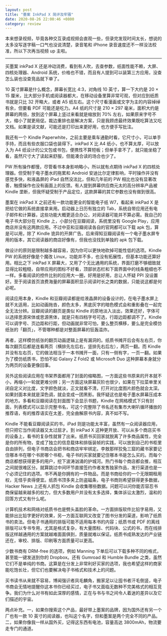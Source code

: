 ```yaml
---
layout: post
title: "墨案 InkPad X 简评及牢骚"
date: 2020-08-26 22:00:46 +0800
category: review
---
```


本来想录视频，毕竟各种交互录成视频会直观一些，但录完发现时间太长，想说的太多没写逐字稿一口气也没说清楚，录音笔和 iPhone 录音速度还不一样没法校准，所以下次再当视频 up 主啦。

---

买墨案 inkPad X 还是冲动消费，看到有人吹，去查参数，纸面性能不赖，大屏、四核处理器、Android 系统，价格也不错，而且有人提到可以装第三方应用，没查怎么装也没查竞品就下单了。

10 英寸屏幕是什么概念，屏幕长宽比 4:3，对角线 10 英寸，算一下大约是 20 × 15 厘米，比大部分手机或阅读器都大，在移动设备里算非常可观，但对应到纸质书就是只比 32 开略大，或者 A5 纸左右。这个尺寸看漫画或文字为主的内容绰绰有余，但要看 PDF 可能还是吃力。A4 纸的尺寸是 210 × 297 毫米，面积大约是屏幕的两倍，放到这个屏幕上竖过来看就是缩放到 70% 左右，如果原来字号不大，缩小了就更局促。裁边重排也是解决方案，只是我顾虑最终效果既吃算法又吃文档。如果是读文献，可能还是打印出来更好用，也方便手写批注。

我还有一个 Kindle Paperwhite，之前主要是乘车通勤时看，它尺寸小，可以单手手持，而且有些衣服口袋也装得下。inkPad X 比 A4 纸小，也不算太厚，可以放入为 A4 纸设计的公文包或书包，便携性不算短板；但单手拿不了，就只能坐稳了看，虽然尺寸大了读起来舒服，但能凑合读的场合也少了。

PW 所有操作都慢，尽管看书本身影响略小，所以就有点期待 inkPad X 的四核处理器。但受制于电子墨水的拖累和 Android 安迪比尔定律影响，平时操作并没有感觉多快，和液晶屏的 iPad 自然没法比，但和几年前的 PW 相比也没有显著改善，触摸操作也没有画面上的反馈。有人提到屏幕供应商元太的高分辨率产品被 Kindle 垄断，但我怀疑受制于产品定位，这款屏幕的其它参数也没有做到很高。

墨案在 inkPad X 之前还有一款功能更全的智能电子纸 W7，看起来 inkPad X 是把给它做的系统直接拿来用。启动器上日历有独立的 Tab，系统自带应用还有电子邮件和计算器，这些功能大概更适合办公，对阅读器可能并不算必需。我自己的电子书大部分在 Kindle 上，小部分在豆瓣阅读，系统里没有 Google Play，应用商店并没有这两款应用。不过中亚和豆瓣阅读各自的官网都可以下载 apk 包，算是可以用，除了 Kindle 诡异的开屏广告。后来得知豆瓣阅读有一个电子墨水屏专用的版本，其它阅读器的商店好像有，但我也没找到单独的 apk 包下载。

做设计的原则是限制越多越容易，因为你可以更快地砍掉可能性低的选项。Kindle PW 的系统好像是个魔改 Linux，功能并不多，也没有拓展性，但基本功能还算好用。相比之下 inkPad X 屏幕大，又用了个无比通用的系统，界面打磨不够细致就显得比较粗糙，自带应用的图标不好看，顶部状态栏和下面界面中的线条粗细也不一样。多看阅读的控件比别的应用大一圈，好用是好用，总让人怀疑 PPI 没设置好。至于阅读首页浪费海量的屏幕面积显示阅读时长之类的数据，只能说这都是何必呢。

阅读应用本身，Kindle 和豆瓣阅读都是给液晶屏的设备设计的，在电子墨水屏上就不太适用，比如动画拖沓，颜色太多，黑底灰字的暗色模式会和重影叠在一起完全无法分辨。豆瓣阅读的翻页是类似 Kindle 的原地淡入淡出，效果还好，字体可以选择思源宋体或思源黑体，就是只有四档字号可选，行距边距都调不了。Kindle 可以调字号、页边距和行距，但动画就非常可怕，要么整页横移，要么是完全模仿纸张的「翻页」，不管哪种都是对整面屏幕的狂轰滥炸。

再者，这样模仿纸张的翻页动画逻辑上是有漏洞的。纸质书摊开后会有左右页，你每次翻页后都是连看两页（横排先左后右，竖排先右后左），两页一翻。而 Kindle 并没有左右页，它的做法相当于一本书摊开一面，只有一侧有字，一页一翻。如果为了模仿纸质书，恐怕不如 Galaxy Z Fold2 或 Microsoft Duo 这种屏幕本身就分为两页的设备更像回事。

另外这些阅读应用在书架界面都用了封面的缩略图，一方面这些书原来的开本就不小，再缩小一轮就更难分辨；另一方面这块屏幕灰阶也很少，如果在下拉菜单里关闭自定义对比度，文字颜色就淡，正文就看不清，打开对比度图片颜色就会太深。如果封面本来就是深色调，就会变成一团黑影。我怀疑这也是电子墨水屏幕压成本的地方。多看和豆瓣阅读在封面图下会显示书题，Kindle 在网格模式下只有封面，列表模式可以显示完整书名，可这个完整除了书名还有集市大喇叭循环播放的推荐语，有的推荐语实在太差，完全曲解原书内容，真不如不写。

Kindle 不能看豆瓣阅读买的书，iPad 则是功能太丰富，虽然有一众阅读器应用，但只把它当作阅读器又太过屈才。到 inkPad X 这种更开放、可以从多个商店买书的设备上，看书的复杂性就冒了出来。纸质书买回家就脱离了许多商品属性，完全是你的所有物，变成了独立的信息载体和排版装帧的实践，可以放到自己的书柜里自由排列，但电子书商店会把书和商店牢牢绑定。李敖那样狡兔三窟的藏书家要记住哪本书在哪个书房哪个书柜，电子书的买家就要记住哪本书是怎么买的。而每个商店都想获得更多的用户，挖下波涛汹涌的护城河。热门书每个商店都会推，相互之间就很难区分。就算跳过中间环节直接签约作者发售独家作品，发行渠道也是一个必须记住的选项。书不再是你拥有的一件物品，而是书商给你的一个无限期租用权，无怪乎卖得便宜。纸质书顶多夹上防盗磁条，电子书商则希望获得更多数据，Hacker News 上还有人抓包 Kindle 会收集哪些数据。问题可以问你能否容忍书商保留越来越多的权力，但大多数用户并没有太多选择，集体诉讼太激烈，温和的回答方式又有什么呢。

计算机技术和网络对纸质书也是劈头盖脸的革命。一方面排版软件比铅字易用，又能排出比铅字更好的效果，另一方面互联网又改变了图书分发的渠道，影响了纸质书的卖法。但电子书通用的排版可能不适用每本书的内容；纸质书或 PDF 的离线排版可以专书专用，尤其是格式复杂，有大量图标、代码块、公式的书，而在线排版这样越通用的方案就越难面面俱到，质量就难以保证。纸质书成熟发达的产业链还在，审校、排版、印刷等方面质量可以更高。

少数书商有 DRM-free 的选项，例如 Manning 下单后可以下载多种不同的格式，甚至能一键发送到你的 Dropbox。还有 Gumroad 和 Humble Bundle 之类，虽然它们不是单纯的书商。这算是在分发上非常利好买家的选项，我也希望这样的商家能吃饱长壮，但它们也要解决电子书格式和技术上的问题。

买书读书从来就不容易，博闻强识者凤毛麟角，搬家足以让囤书者汗毛倒竖，电子书商会无情地提醒你这本书你已经买过，电子书又面临无数种不完美格式的相互竞争。我们为什么对书有如此深厚的感情，正在与书与书之间令人着迷的差异以及它们描述的宇宙。

两点补充。一，如果你搜索这个产品，最好带上墨案的品牌，因为国外还有另一个厂也有一款 10 英寸的阅读器，也叫这个名字，但和墨案是两个完全不同的产品。二，如果你像我一样从国外买，记得这东西有电池，容量高达 3800mAh，物流要走专门的通道。

